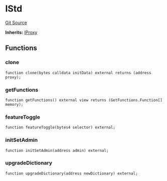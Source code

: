 # IStd
[Git Source](https://github.com/metacontract/mc/blob/20954f1387efa0bc72b42d3e78a22f9f845eebbd/src/std/interfaces/IStd.sol)

**Inherits:**
[IProxy](../../../../../../03-api/03-api-details/Flattened.sol/interface.IProxy.md)


## Functions
### clone


```solidity
function clone(bytes calldata initData) external returns (address proxy);
```

### getFunctions


```solidity
function getFunctions() external view returns (GetFunctions.Function[] memory);
```

### featureToggle


```solidity
function featureToggle(bytes4 selector) external;
```

### initSetAdmin


```solidity
function initSetAdmin(address admin) external;
```

### upgradeDictionary


```solidity
function upgradeDictionary(address newDictionary) external;
```

